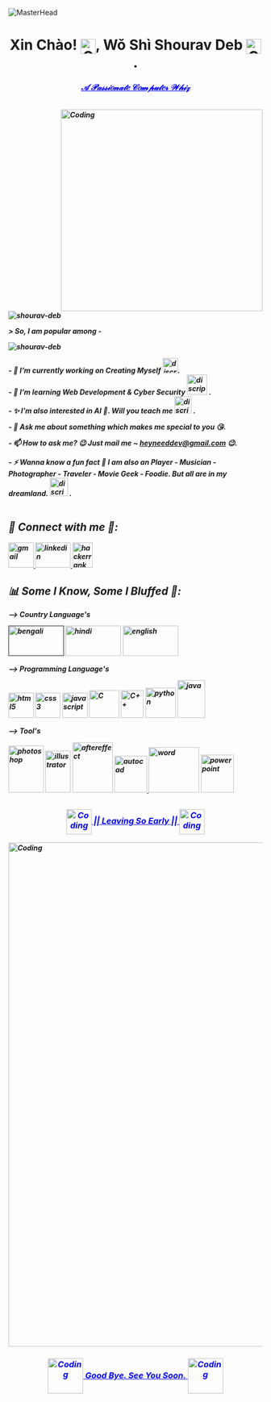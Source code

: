 ![MasterHead](https://i.pinimg.com/originals/ef/0b/3a/ef0b3a3aeda24cc5a5d4ca2f4294dada.gif)



<h1 align="center"><b>Xin Chào!
<img align="center" alt="Coding" width="30" src="https://i.pinimg.com/originals/26/df/44/26df447c41afd7bcffcf4c677e4bf56f.gif">, Wǒ Shì Shourav Deb <img align="center" alt="Coding" width="30" src="https://i.pinimg.com/originals/aa/94/ef/aa94ef2a63715ea27cddd00c39c4cb68.gif">.</h1>
<h3 align="center"; style="color:blue;"><i><u>𝒜 𝒫𝒶𝓈𝓈𝒾𝑜𝓃𝒶𝓉𝑒 𝒞𝑜𝓂𝓅𝓊𝓉𝑒𝓇 𝒲𝒽𝒾𝓏</u></h3>
<br>
<img align="right" alt="Coding" width="400" src="https://i.pinimg.com/originals/0f/8e/10/0f8e10b4dc9707d222113df0aec0bf2f.gif">
 
<p align="left"><img src="https://komarev.com/ghpvc/?username=shourav-deb&label=So,%20I%20am%20popular%20among&color=f88818&style=plastic" alt="shourav-deb"/></p>
 <p align="left">> So, I am popular among -</p>
 <img src="https://count.getloli.com/get/@shourav-deb?theme=rule34" alt="shourav-deb" />

<b>- 🧩 I’m currently working on Creating Myself <img alt="discription" width="30" src="https://i.pinimg.com/originals/99/cd/69/99cd696ea5e9e5e173baade198190e9c.gif">.<br>
<b>- 🧠 I’m learning **Web Development & Cyber Security <img alt="discription" width="40" src="https://i.pinimg.com/originals/fc/ac/6c/fcac6c816fe444f5442965d6da93e870.gif"> .**<br>
<b>- ✨ I’m also interested **in AI 🤖**. Will you teach me <img alt="discription" width="34" src="https://i.pinimg.com/originals/98/ff/14/98ff14483207d6af03ce01bcaaeee9f5.gif"> .

<b>- 💬 Ask me about **something which makes me special to you** 😘.

<b>- 📫 How to ask me? 😉 Just mail me ~ **heyneeddev@gmail.com** 😉.

<b>- ⚡ Wanna know a fun fact **🤫 I am also an  Player - Musician - Photographer - Traveler - Movie Geek - Foodie.       But all are in my dreamland. <img alt="discription" width="36" src="https://i.pinimg.com/originals/25/72/06/257206d377b0ad5c5c545b56c0b178ff.gif"> .**
<br><br>
<h2 align="left">📌 Connect with me 🤝:</h2>
<p align="left"> <a href="mailto:heyneeddev@gmail.com" target="_blank" rel="noreferrer"> <img src="https://i.pinimg.com/originals/5b/ed/dd/5bedddc0908bdbb4329d5e17a21caf0d.gif" alt="gmail" width="50" height="50"/> </a> 
<a href="https://www.linkedin.com/in/shouravdeb" target="_blank" rel="noreferrer"> <img src="https://i.pinimg.com/originals/bd/59/5a/bd595ade1287d1aa536cabf1bed379b8.gif" alt="linkedin" width="70" height="50"/> </a> 
<a href="https://www.hackerrank.com/shouravdeb" target="_blank" rel="noreferrer"> <img src="https://i.pinimg.com/originals/40/7d/7f/407d7fa1545401237d164219e0f2415a.gif" alt="hackerrank" width="40" height="50"/> </a></p>

<h2 align="left">📊 Some I Know, Some I Bluffed 🤞:</h2>
<p align="left">
 --> Country Language's

  <a href="" target="_blank" rel="noreferrer"> <img src="https://i.pinimg.com/originals/70/af/d5/70afd5096cf07bd75994c64f5c475f86.gif" alt="bengali" width="110" height="60"/></a>
 <img src="https://i.pinimg.com/originals/10/d6/94/10d6947819d3a0ae5bf6060da719fcc6.gif" alt="hindi" width="110" height="60"/>
 <img src="https://i.pinimg.com/originals/e3/66/49/e366497f8a254f8588c8daf9fb851364.gif" alt="english" width="110" height="60"/>
 
 --> Programming Language's 
 
<img src="https://i.pinimg.com/originals/d9/14/d5/d914d51a88a57405aa2e92d6e039d559.gif" alt="html5" width="50" height="50"/></a>
<img src="https://i.pinimg.com/originals/a5/f6/a3/a5f6a32e0b7536b8cccc17ea77bb2401.gif" alt="css3" width="50" height="50"/></a>
<img src="https://i.pinimg.com/originals/fa/d3/a5/fad3a57446df8e28f19fd56a65e50baa.gif" alt="javascript" width="50" height="50"/></a>
<a href="https://github.com/Shourav-Deb/Wonderland-A-Bus-Ticket-Booking-System" target="_blank" rel="noreferrer"><img src="https://i.pinimg.com/originals/9b/a0/2f/9ba02f5a83e30b95e0e1ed8428249edd.gif" alt="C" width="60" height="55"/></a>
<img src="https://i.pinimg.com/originals/ce/3f/9d/ce3f9d9f1301598253be4d707943f97e.gif" alt="C++" width="45" height="55"/></a>
<img src="https://i.pinimg.com/originals/ea/ff/a2/eaffa29ff89eb1b2dd8e469a5e1acf6f.gif" alt="python" width="60" height="60"/></a>
<a href="https://github.com/Shourav-Deb/Lovely-An-Actor-Renting-And-Adaptation-Management-Application" target="_blank" rel="noreferrer"><img src="https://i.pinimg.com/originals/d4/b5/c4/d4b5c40f48f737f16e1d7d782941caac.gif" alt="java" width="55" height="75"/></a>

--> Tool's
 
<img src="https://i.pinimg.com/originals/34/bd/56/34bd56ab275a13363fdc35e82a9335d3.gif" alt="photoshop" width="70" height="93"/> </a>
<img src="https://i.pinimg.com/originals/79/b1/1d/79b11d73908cf483e247c3a16a2d6f6b.gif" alt="illustrator" width="50" height="83"/> </a>
<img src="https://i.pinimg.com/originals/59/d5/bf/59d5bfdd8af162557f30156f7ea5fd92.gif" alt="aftereffect" width="80" height="100"/> </a>
<a href="https://github.com/Shourav-Deb/Autocad-Projects" target="_blank" rel="noreferrer"> <img src="https://i.pinimg.com/originals/21/b8/59/21b859c5d1a7368d7835113859566718.gif" alt="autocad" width="65" height="73"/> </a>
<img src="https://i.pinimg.com/originals/1d/11/67/1d116763a7fe6ccab1ad9e062ed1d5df.gif" alt="word" width="100" height="90"/></a>
<a href="https://github.com/Shourav-Deb/Application-of-Calculus-in-Data-Mining./" target="_blank" rel="noreferrer"> <img src="https://i.pinimg.com/originals/fd/bc/af/fdbcaf5fa4edcd0f6edf6b16efebf67a.gif" alt="powerpoint" width="65" height="75"/> </a>
</p>
  
<!--<h2 align="left">☕️ If you like what i do, maybe consider buying me a coffee/tea 🥺👉👈:</h2>
<p align="left"> <a href="https://www.blender.org/" target="_blank" rel="noreferrer"> <img src="https://download.blender.org/branding/community/blender_community_badge_white.svg" alt="blender" width="40" height="40"/> </a>
</p>--> 
 
 <h2></h2>
 <h3 align="center"; style="color:blue;"><i><u><img align="center" alt="Coding" width="50" src="https://i.pinimg.com/originals/3b/1a/3d/3b1a3d89dc965f415cd350d119090ea4.gif"> ||  Leaving So Early  || <img align="center" alt="Coding" width="50" src="https://i.pinimg.com/originals/3b/1a/3d/3b1a3d89dc965f415cd350d119090ea4.gif"></u></h3>
  
 <img align="center" alt="Coding" width="1000" hight="200" src="https://i.pinimg.com/originals/5a/e9/b5/5ae9b5886062c84a47af48e0ff571f27.gif">
<h3 align="center"; style="color:blue;"><i><u><img align="center" alt="Coding" width="70" src="https://i.pinimg.com/originals/0d/ac/7e/0dac7e14010362ff081e2167be218341.gif">  Good Bye. See You Soon. <img align="center" alt="Coding" width="70" src="https://i.pinimg.com/originals/0d/ac/7e/0dac7e14010362ff081e2167be218341.gif"></u></h3>
